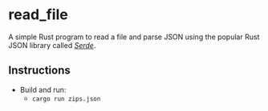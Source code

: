 # read_file

A simple Rust program to read a file and parse JSON using the popular Rust JSON library called [*Serde*](https://github.com/serde-rs/json).

## Instructions

* Build and run:
  * `cargo run zips.json`
